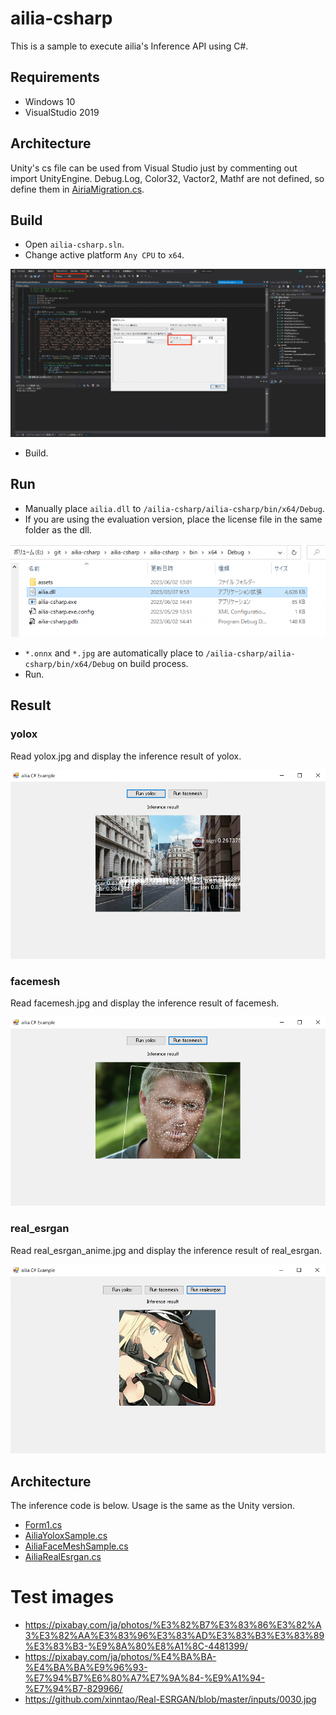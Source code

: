 # ailia-csharp

This is a sample to execute ailia's Inference API using C#.

## Requirements

- Windows 10
- VisualStudio 2019

## Architecture

Unity's cs file can be used from Visual Studio just by commenting out import UnityEngine.
Debug.Log, Color32, Vactor2, Mathf are not defined, so define them in [AiriaMigration.cs](/ailia-csharp/ailia-csharp/ailia/AiliaMigration.cs).

## Build

- Open `ailia-csharp.sln`.
- Change active platform `Any CPU` to `x64`.

![active_platform.png](tutorial/active_platform.png)

- Build.

## Run

- Manually place `ailia.dll` to `/ailia-csharp/ailia-csharp/bin/x64/Debug`.
- If you are using the evaluation version, place the license file in the same folder as the dll.

![copy_dll.png](tutorial/copy_dll.png)

- `*.onnx` and `*.jpg` are automatically place to `/ailia-csharp/ailia-csharp/bin/x64/Debug` on build process.
- Run.

## Result

### yolox

Read yolox.jpg and display the inference result of yolox.

![yolox.png](tutorial/yolox.png)

### facemesh

Read facemesh.jpg and display the inference result of facemesh.

![facemesh.png](tutorial/facemesh.png)

### real_esrgan

Read real_esrgan_anime.jpg and display the inference result of real_esrgan.

![real_esrgan.png](tutorial/real_esrgan.png)

## Architecture

The inference code is below. Usage is the same as the Unity version.

- [Form1.cs](/ailia-csharp/ailia-csharp/Form1.cs)
- [AiliaYoloxSample.cs](/ailia-csharp/ailia-csharp/yolox/AiliaYoloxSample.cs)
- [AiliaFaceMeshSample.cs](/ailia-csharp/ailia-csharp/facemesh/AiliaFaceMeshSample.cs)
- [AiliaRealEsrgan.cs](/ailia-csharp/ailia-csharp/real_esrgan/AiliaRealEsrgan.cs)

# Test images

- https://pixabay.com/ja/photos/%E3%82%B7%E3%83%86%E3%82%A3%E3%82%AA%E3%83%96%E3%83%AD%E3%83%B3%E3%83%89%E3%83%B3-%E9%8A%80%E8%A1%8C-4481399/
- https://pixabay.com/ja/photos/%E4%BA%BA-%E4%BA%BA%E9%96%93-%E7%94%B7%E6%80%A7%E7%9A%84-%E9%A1%94-%E7%94%B7-829966/
- https://github.com/xinntao/Real-ESRGAN/blob/master/inputs/0030.jpg